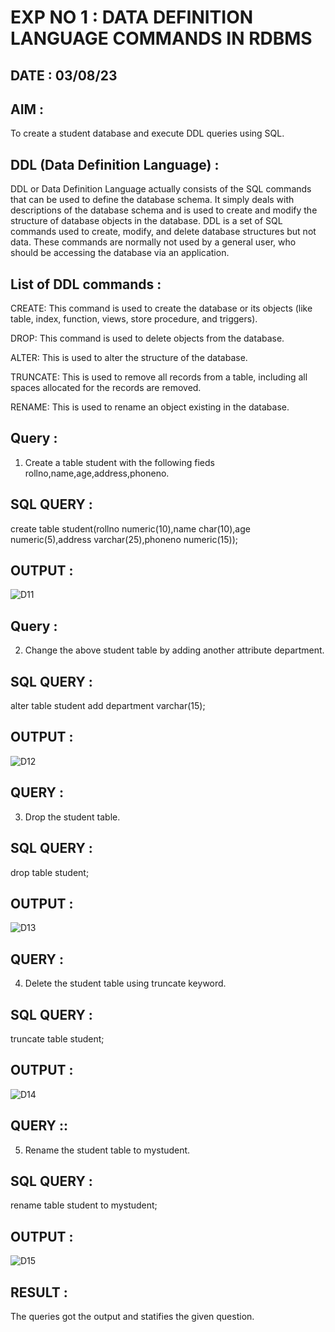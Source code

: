 # EXP NO 1 : DATA DEFINITION LANGUAGE COMMANDS IN RDBMS

## DATE : 03/08/23

## AIM :

To create a student database and execute DDL queries using SQL.

## DDL (Data Definition Language) :

DDL or Data Definition Language actually consists of the SQL commands that can be used to define the database schema. It simply deals with descriptions of the database schema and is used to create and modify the structure of database objects in the database. DDL is a set of SQL commands used to create, modify, and delete database structures but not data. These commands are normally not used by a general user, who should be accessing the database via an application.

## List of DDL commands :

CREATE: This command is used to create the database or its objects (like table, index, function, views, store procedure, and triggers). 

DROP: This command is used to delete objects from the database.

ALTER: This is used to alter the structure of the database. 

TRUNCATE: This is used to remove all records from a table, including all spaces allocated for the records are removed. 

RENAME: This is used to rename an object existing in the database.

## Query :

1) Create a table student with the following fieds rollno,name,age,address,phoneno.

## SQL QUERY :

create table student(rollno numeric(10),name char(10),age numeric(5),address varchar(25),phoneno numeric(15));

## OUTPUT :

![D11](https://github.com/Abrinnisha6/G2_DBMS/assets/118889454/63d9d766-c801-4c45-8753-eb31efb4a28e)


## Query :

2) Change the above student table by adding another attribute department.

## SQL QUERY :

alter table student add department varchar(15);

## OUTPUT :

![D12](https://github.com/Abrinnisha6/G2_DBMS/assets/118889454/86ffd4da-0eac-4ed4-b81d-31cf92739588)

## QUERY :

3) Drop the student table.

## SQL QUERY :

drop table student;

## OUTPUT :

![D13](https://github.com/Abrinnisha6/G2_DBMS/assets/118889454/34decc85-11d7-46e4-b71f-b639c322f9d9)


## QUERY :

4) Delete the student table using truncate keyword.

## SQL QUERY :

truncate table student;

## OUTPUT :

![D14](https://github.com/Abrinnisha6/G2_DBMS/assets/118889454/fd65bc49-0406-441d-9a5d-270aad6155ed)


## QUERY ::

5) Rename the student table to mystudent.

## SQL QUERY :

rename table student to mystudent;

## OUTPUT :

![D15](https://github.com/Abrinnisha6/G2_DBMS/assets/118889454/8f7bdfde-5e4d-4a81-a4e0-f7b54c975518)

## RESULT :

The queries got the output and statifies the given question.






































